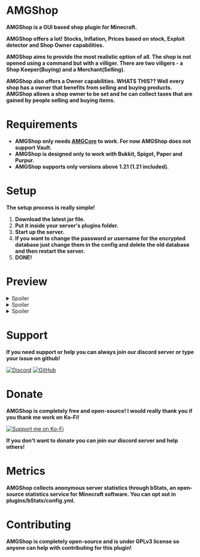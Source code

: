 # AMGShop
**AMGShop is a GUI based shop plugin for Minecraft.**

**AMGShop offers a lot! Stocks, Inflation, Prices based on stock, Exploit detector and Shop Owner capabilities.**

**AMGShop aims to provide the most realistic option of all. The shop is not opened using a command but with a villiger. There are two viligers - a Shop Keeper(Buying) and a Merchant(Selling).**

**AMGShop also offers a Owner capabilities. WHATS THIS?? Well every shop has a owner that benefits from selling and buying products. AMGShop allows a shop owner to be set and he can collect taxes that are gained by people selling and buying items.**
# Requirements
- **AMGShop only needs [AMGCore](https://modrinth.com/plugin/amgcore) to work. For now AMGShop does not support Vault.**
- **AMGShop is designed only to work with Bukkit, Spigot, Paper and Purpur.**
- **AMGShop supports only versions above 1.21 (1.21 included).**
# Setup
**The setup process is really simple!**
1. **Download the latest jar file.**
2. **Put it inside your server's plugins folder.**
3. **Start up the server.**
4. **If you want to change the password or username for the encrypted database just change them in the config and delete the old database and then restart the server.**
5. **DONE!**
# Preview

<details>
<summary>Spoiler</summary>

![Buying Menu](https://cdn.modrinth.com/data/cached_images/bdfbe7459d117cb09a5ee526ec76f134c96b8173.gif)

</details>

<details>
<summary>Spoiler</summary>

![Selling Menu](https://cdn.modrinth.com/data/cached_images/163ff413b982a723b984989f2527999b3a1a9c55.gif)

</details>


<details>
<summary>Spoiler</summary>

![Collecting Taxes](https://cdn.modrinth.com/data/cached_images/310f8f5a347b276689a33ac4370b9bd3b8ba5b30.gif)

</details>



# Support
**If you need support or help you can always join our discord server or type your issue on github!**

[![Discord](https://res.cloudinary.com/dqj9g1grc/image/fetch/w_96,h_96,c_fill/https://i.imgur.com/t3o7Ufw.png)](https://discord.gg/MJ5ExVcS53)
[![GitHub](https://wsrv.nl/?url=https%3A%2F%2Fuser-images.githubusercontent.com%2F1917406%2F125179862-b0d0c180-e1ea-11eb-801c-cbd52dfa9465.png&n=-1)](https://github.com/AMG6900/AMGCore)

# Donate
**AMGShop is completely free and open-source! I would really thank you if you thank me work on Ko-Fi!**

[![Support me on Ko-Fi](https://wsrv.nl/?url=https%3A%2F%2Fuser-images.githubusercontent.com%2F1917406%2F125179861-af06fe00-e1ea-11eb-9e32-73ca5c97939a.png&n=-1)](https://ko-fi.com/amgplugins)

**If you don't want to donate you can join our discord server and help others!**

# Metrics
**AMGShop collects anonymous server statistics through bStats, an open-source statistics service for Minecraft software. You can opt out in plugins/bStats/config.yml.**
# Contributing
**AMGShop is completely open-source and is under GPLv3 license so anyone can help with contributing for this plugin!**